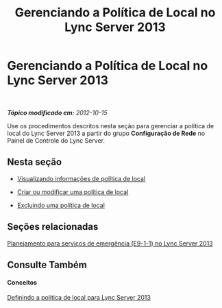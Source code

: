 ﻿---
title: Gerenciando a Política de Local no Lync Server 2013
TOCTitle: Gerenciando a Política de Local no Lync Server 2013
ms:assetid: 59742679-7e3d-4f1d-8992-a4720b7a123a
ms:mtpsurl: https://technet.microsoft.com/pt-br/library/JJ688069(v=OCS.15)
ms:contentKeyID: 49886230
ms.date: 05/19/2016
mtps_version: v=OCS.15
ms.translationtype: HT
---

# Gerenciando a Política de Local no Lync Server 2013

 

_**Tópico modificado em:** 2012-10-15_

Use os procedimentos descritos nesta seção para gerenciar a política de local do Lync Server 2013 a partir do grupo **Configuração de Rede** no Painel de Controle do Lync Server.

## Nesta seção

  - [Visualizando informações de política de local](lync-server-2013-viewing-location-policy-information.md)

  - [Criar ou modificar uma política de local](lync-server-2013-creating-or-modifying-a-location-policy.md)

  - [Excluindo uma política de local](lync-server-2013-deleting-a-location-policy.md)

## Seções relacionadas

[Planejamento para serviços de emergência (E9-1-1) no Lync Server 2013](lync-server-2013-planning-for-emergency-services-e9-1-1.md)

## Consulte Também

#### Conceitos

[Definindo a política de local para Lync Server 2013](lync-server-2013-defining-the-location-policy.md)

